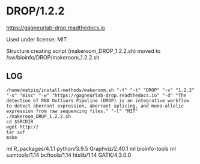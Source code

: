 DROP/1.2.2
========================

<https://gagneurlab-drop.readthedocs.io>

Used under license:
MIT


Structure creating script (makeroom_DROP_1.2.2.sh) moved to /sw/bioinfo/DROP/makeroom_1.2.2.sh

LOG
---

    /home/matpiq/install-methods/makeroom.sh "-f" "-t" "DROP" "-v" "1.2.2" "-s" "misc" "-w" "https://gagneurlab-drop.readthedocs.io" "-d" "The detection of RNA Outliers Pipeline (DROP) is an integrative workflow to detect aberrant expression, aberrant splicing, and mono-allelic expression from raw sequencing files." "-l" "MIT"
    ./makeroom_DROP_1.2.2.sh
    cd $SRCDIR
    wget http://
    tar xvf 
    make


ml R_packages/4.1.1 python/3.9.5 Graphviz/2.40.1
ml bioinfo-tools
ml samtools/1.14 bcftools/1.14 htslib/1.14 GATK/4.3.0.0 
